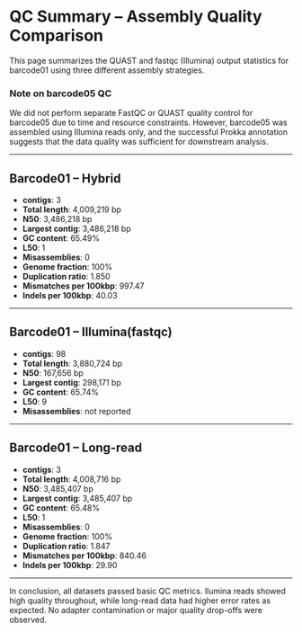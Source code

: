 # QC Summary – Assembly Quality Comparison

This page summarizes the QUAST and fastqc (Illumina) output statistics for barcode01 using three different assembly strategies.

### Note on barcode05 QC

We did not perform separate FastQC or QUAST quality control for barcode05 due to time and resource constraints.  However, barcode05 was assembled using Illumina reads only, and the successful Prokka annotation suggests that the data quality was sufficient for downstream analysis.

---

## Barcode01 – Hybrid 

- **contigs**: 3  
- **Total length**: 4,009,219 bp  
- **N50**: 3,486,218 bp  
- **Largest contig**: 3,486,218 bp  
- **GC content**: 65.49%  
- **L50**: 1  
- **Misassemblies**: 0  
- **Genome fraction**: 100%  
- **Duplication ratio**: 1.850  
- **Mismatches per 100kbp**: 997.47  
- **Indels per 100kbp**: 40.03  


---

## Barcode01 – Illumina(fastqc)

- **contigs**: 98  
- **Total length**: 3,880,724 bp  
- **N50**: 167,656 bp  
- **Largest contig**: 298,171 bp  
- **GC content**: 65.74%  
- **L50**: 9  
- **Misassemblies**: not reported  


---

## Barcode01 – Long-read

- **contigs**: 3  
- **Total length**: 4,008,716 bp  
- **N50**: 3,485,407 bp  
- **Largest contig**: 3,485,407 bp  
- **GC content**: 65.48%  
- **L50**: 1  
- **Misassemblies**: 0  
- **Genome fraction**: 100%  
- **Duplication ratio**: 1.847  
- **Mismatches per 100kbp**: 840.46  
- **Indels per 100kbp**: 29.90  

---
In conclusion, all datasets passed basic QC metrics.
llumina reads showed high quality throughout, while long-read data had higher error rates as expected.
No adapter contamination or major quality drop-offs were observed.

